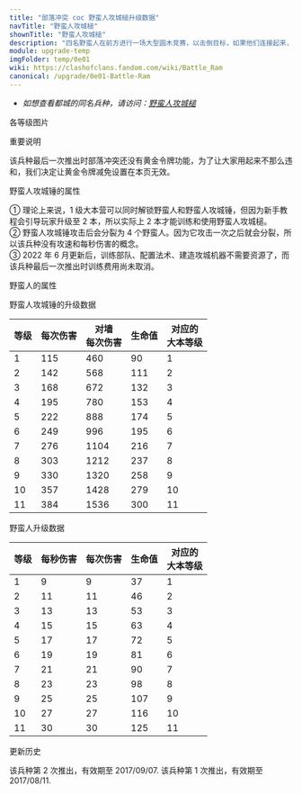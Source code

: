 ```yaml
---
title: "部落冲突 coc 野蛮人攻城槌升级数据"
navTitle: "野蛮人攻城槌"
shownTitle: "野蛮人攻城槌"
description: "四名野蛮人在前方进行一场大型圆木竞赛，以击倒目标，如果他们连接起来，会造成大量额外伤害；然后他们用剑继续战斗！"
module: upgrade-temp
imgFolder: temp/0e01
wiki: https://clashofclans.fandom.com/wiki/Battle_Ram
canonical: /upgrade/0e01-Battle-Ram
---
```


- *如想查看都城的同名兵种，请访问：[野蛮人攻城槌](/upgrade/2003-Battle-Ram)*

<UnitInfo :folder="$frontmatter.imgFolder" imgSrc="Battle_Ram_info.png" :imgAlt="$frontmatter.navTitle" :description="$frontmatter.description" :isSmallImg="true" />

<SmallTitle>各等级图片</SmallTitle>

<Panel>
    <UnitImgGroup :folder="$frontmatter.imgFolder">
        <UnitImg imgTitle="所有等级" imgSrc="Battle_Ram1.png" />
    </UnitImgGroup>
</Panel>
<SmallTitle>重要说明</SmallTitle>

该兵种最后一次推出时部落冲突还没有黄金令牌功能，为了让大家用起来不那么违和，我们决定让黄金令牌减免设置在本页无效。

<SmallTitle>野蛮人攻城锤的属性</SmallTitle>

<UnitProperties>
    <UnitProperty pKey="攻击偏好" pValue="城墙 (4 倍伤害)" />
    <UnitProperty pKey="伤害类型" pValue="单体伤害" />
    <UnitProperty pKey="攻击的目标" pValue="仅地面目标" />
    <UnitProperty pKey="占据人口" pValue="4" />
    <UnitProperty pKey="移动速度" pValue="4 格/秒" />
    <UnitProperty pKey="首次出手时机" pValue="未知" />
    <UnitProperty pKey="攻击距离" pValue="3 格" />
    <UnitProperty pKey="所需训练营等级" pValue="3" />  
    <UnitProperty pKey="所需大本等级" pValue="1<sup>①</sup>" />
    <UnitProperty pKey="特殊技能" pValue="见说明<sup>②</sup>" />
    <UnitProperty pKey="爆出的野蛮人数量" pValue="4" />
    <UnitProperty pKey="训练所需圣水" pValue="250<sup>③</sup>" />
    <UnitProperty pKey="训练时间" pValue="30" :oldTrainingSystem="true" :noGoldPass="true" />
</UnitProperties>

① 理论上来说，1 级大本营可以同时解锁野蛮人和野蛮人攻城锤，但因为新手教程会引导玩家升级至 2 本，所以实际上 2 本才能训练和使用野蛮人攻城槌。<br>
② 野蛮人攻城锤攻击后会分裂为 4 个野蛮人。因为它攻击一次之后就会分裂，所以该兵种没有攻速和每秒伤害的概念。<br>
③ 2022 年 6 月更新后，训练部队、配置法术、建造攻城机器不需要资源了，而该兵种最后一次推出时训练费用尚未取消。

<SmallTitle>野蛮人的属性</SmallTitle>

<UnitProperties>
    <UnitProperty pKey="攻击偏好" pValue="无" />
    <UnitProperty pKey="伤害类型" pValue="单体伤害" />
    <UnitProperty pKey="攻击的目标" pValue="仅地面目标" />
    <UnitProperty pKey="移动速度" pValue="2 格/秒" />
    <UnitProperty pKey="攻击速度" pValue="1 秒/次" />
    <UnitProperty pKey="攻击距离" pValue="0.4 格" />
</UnitProperties>

<SmallTitle>野蛮人攻城锤的升级数据</SmallTitle>

<UnitTable>

| 等级 | 每次伤害 |对墙<br>每次伤害| 生命值 |对应的<br>大本等级|
| ---- |  ----   |      ----     |   ---  |       ----     |
|   1  |   115   |       460     |    90  |        1       |
|   2  |   142   |       568     |   111  |        2       |
|   3  |   168   |       672     |   132  |        3       |
|   4  |   195   |       780     |   153  |        4       |
|   5  |   222   |       888     |   174  |        5       |
|   6  |   249   |       996     |   195  |        6       |
|   7  |   276   |      1104     |   216  |        7       |
|   8  |   303   |      1212     |   237  |        8       |
|   9  |   330   |      1320     |   258  |        9       |
|  10  |   357   |      1428     |   279  |       10       |
|  11  |   384   |      1536     |   300  |       11       |
</UnitTable>

<SmallTitle>野蛮人升级数据</SmallTitle>

<UnitTable>

| 等级 | 每秒伤害 | 每次伤害 | 生命值 |对应的<br>大本等级|
| ---- |   ---   |   ---   |  ---   |       ---      |
|   1  |     9   |     9   |   37   |        1       |
|   2  |    11   |    11   |   46   |        2       |
|   3  |    13   |    13   |   53   |        3       |
|   4  |    15   |    15   |   63   |        4       |
|   5  |    17   |    17   |   72   |        5       |
|   6  |    19   |    19   |   81   |        6       |
|   7  |    21   |    21   |   90   |        7       |
|   8  |    23   |    23   |   98   |        8       |
|   9  |    25   |    25   |  107   |        9       |
|  10  |    27   |    27   |  116   |       10       |
|  11  |    30   |    30   |  125   |       11       |
</UnitTable>

<SmallTitle>更新历史</SmallTitle>

<Timeline>
    <TimelineItem date="2017/08/31">
        <TimelineRow>该兵种第 2 次推出，有效期至 2017/09/07.</TimelineRow>
    </TimelineItem>
    <TimelineItem date="2017/08/04">
        <TimelineRow>该兵种第 1 次推出，有效期至 2017/08/11.</TimelineRow>
    </TimelineItem>
    <TimelineItem :historyBottom="true" />
</Timeline>